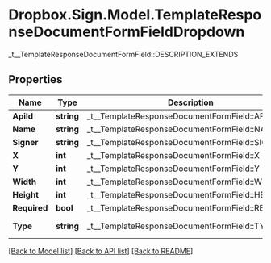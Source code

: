 # Dropbox.Sign.Model.TemplateResponseDocumentFormFieldDropdown
_t__TemplateResponseDocumentFormField::DESCRIPTION_EXTENDS

## Properties

Name | Type | Description | Notes
------------ | ------------- | ------------- | -------------
**ApiId** | **string** |  _t__TemplateResponseDocumentFormField::API_ID  | [optional] 
**Name** | **string** |  _t__TemplateResponseDocumentFormField::NAME  | [optional] 
**Signer** | **string** |  _t__TemplateResponseDocumentFormField::SIGNER  | [optional] 
**X** | **int** |  _t__TemplateResponseDocumentFormField::X  | [optional] 
**Y** | **int** |  _t__TemplateResponseDocumentFormField::Y  | [optional] 
**Width** | **int** |  _t__TemplateResponseDocumentFormField::WIDTH  | [optional] 
**Height** | **int** |  _t__TemplateResponseDocumentFormField::HEIGHT  | [optional] 
**Required** | **bool** |  _t__TemplateResponseDocumentFormField::REQUIRED  | [optional] 
**Type** | **string** |  _t__TemplateResponseDocumentFormField::TYPE  | [default to "dropdown"]**Group** | **string** |  _t__TemplateResponseDocumentFormField::GROUP  | [optional] 

[[Back to Model list]](../README.md#documentation-for-models) [[Back to API list]](../README.md#documentation-for-api-endpoints) [[Back to README]](../README.md)

